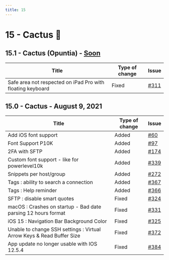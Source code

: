 ```yaml
---
title: 15
---
```

# 15 - Cactus :cactus:

## 15.1 - Cactus (Opuntia) - [Soon](https://webssh.net/documentation/becoming-external-tester/)
| Title | Type of change | Issue |
| --- | --- | --- |
| Safe area not respected on iPad Pro with floating keyboard | Fixed | [#311](https://github.com/isontheline/pro.webssh.net/issues/311) |

## 15.0 - Cactus - August 9, 2021
| Title | Type of change | Issue |
| --- | --- | --- |
| Add iOS font support | Added | [#60](https://github.com/isontheline/pro.webssh.net/issues/60) |
| Font Support P10K | Added | [#97](https://github.com/isontheline/pro.webssh.net/issues/97) |
| 2FA with SFTP | Added | [#174](https://github.com/isontheline/pro.webssh.net/issues/174) |
| Custom font support - like for powerlevel10k | Added | [#339](https://github.com/isontheline/pro.webssh.net/issues/339) |
| Snippets per host/group | Added | [#272](https://github.com/isontheline/pro.webssh.net/issues/272) |
| Tags : ability to search a connection | Added | [#367](https://github.com/isontheline/pro.webssh.net/issues/367) |
| Tags : Help reminder | Added | [#366](https://github.com/isontheline/pro.webssh.net/issues/366) |
| SFTP : disable smart quotes | Fixed |[#324](https://github.com/isontheline/pro.webssh.net/issues/324) |
| macOS : Crashes on startup - Bad date parsing 12 hours format | Fixed | [#331](https://github.com/isontheline/pro.webssh.net/issues/331) |
| iOS 15 : Navigation Bar Background Color | Fixed | [#325](https://github.com/isontheline/pro.webssh.net/issues/325) |
| Unable to change SSH settings : Virtual Arrow Keys & Read Buffer Size | Fixed | [#372](https://github.com/isontheline/pro.webssh.net/issues/372) |
| App update no longer usable with IOS 12.5.4 | Fixed | [#384](https://github.com/isontheline/pro.webssh.net/issues/384) |